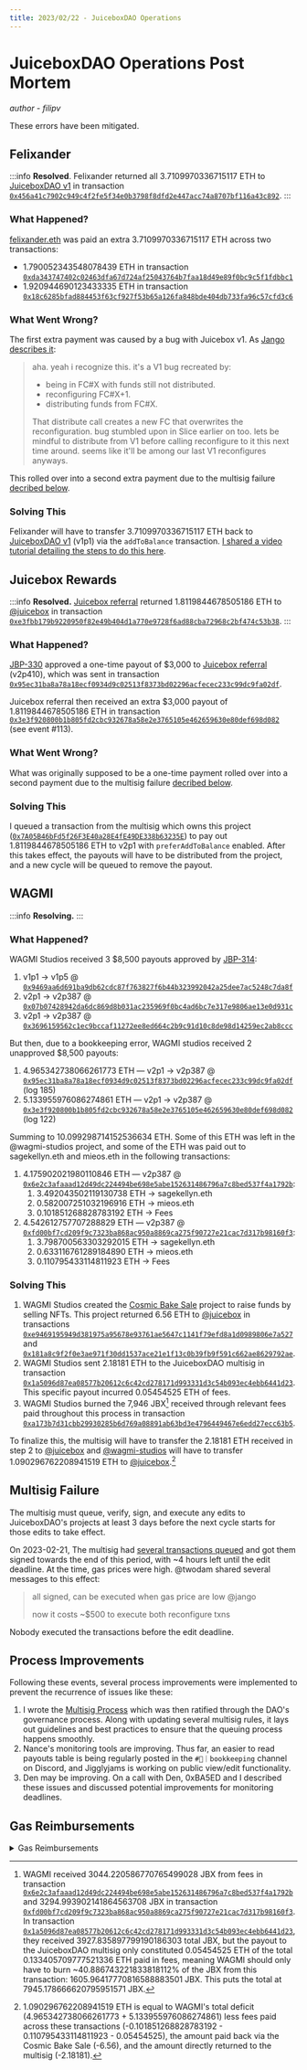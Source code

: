 ```yaml
---
title: 2023/02/22 - JuiceboxDAO Operations
---
```


# JuiceboxDAO Operations Post Mortem

*author - filipv*

These errors have been mitigated.

## Felixander

:::info
**Resolved**. Felixander returned all 3.7109970336715117 ETH to [JuiceboxDAO v1](https://juicebox.money/p/juicebox) in transaction [`0x456a41c7902c949c4f2fe5f34e0b3798f8dfd2e447acc74a8707bf116a43c892`](https://etherscan.io/tx/0x456a41c7902c949c4f2fe5f34e0b3798f8dfd2e447acc74a8707bf116a43c892).
:::

### What Happened?

[felixander.eth](https://etherscan.io/address/0xa8488938161c9afa127e93fef6d3447051588664) was paid an extra 3.7109970336715117 ETH across two transactions:

- 1.790052343548078439 ETH in transaction [`0xda343747402c02463dfa67d724af25043764b7faa18d49e89f0bc9c5f1fdbbc1`](https://etherscan.io/tx/0xda343747402c02463dfa67d724af25043764b7faa18d49e89f0bc9c5f1fdbbc1)
- 1.920944690123433335 ETH in transaction [`0x18c6285bfad884453f63cf927f53b65a126fa848bde404db733fa96c57cfd3c6`](https://etherscan.io/tx/0x18c6285bfad884453f63cf927f53b65a126fa848bde404db733fa96c57cfd3c6)

### What Went Wrong?

The first extra payment was caused by a bug with Juicebox v1. As [Jango describes it](https://discord.com/channels/775859454780244028/915334655144787998/1075044072164691988):

> aha. yeah i recognize this. it's a V1 bug recreated by:
>
> - being in FC#X with funds still not distributed.
> - reconfiguring FC#X+1.
> - distributing funds from FC#X.
>
> That distribute call creates a new FC that overwrites the reconfiguration. bug stumbled upon in Slice earlier on too.
> lets be mindful to distribute from V1 before calling reconfigure to it this next time around.
> seems like it'll be among our last V1 reconfigures anyways.

This rolled over into a second extra payment due to the multisig failure [decribed below](#multisig-failure).

### Solving This

Felixander will have to transfer 3.7109970336715117 ETH back to [JuiceboxDAO v1](https://juicebox.money/p/juicebox) (v1p1) via the `addToBalance` transaction. [I shared a video tutorial detailing the steps to do this here](https://discord.com/channels/775859454780244028/915334655144787998/1083878280861585448).

## Juicebox Rewards

:::info
**Resolved.** [Juicebox referral](https://juicebox.money/v2/p/410) returned 1.8119844678505186 ETH to [@juicebox](https://juicebox.money/@juicebox) in transaction [`0xe3fbb179b9220950f82e49b404d1a770e9728f6ad88cba72968c2bf474c53b38`](https://etherscan.io/tx/0xe3fbb179b9220950f82e49b404d1a770e9728f6ad88cba72968c2bf474c53b38).
:::

### What Happened?

[JBP-330](https://www.jbdao.org/p/330) approved a one-time payout of $3,000 to [Juicebox referral](https://juicebox.money/v2/p/410) (v2p410), which was sent in transaction [`0x95ec31ba8a78a18ecf0934d9c02513f8373bd02296acfecec233c99dc9fa02df`](https://etherscan.io/tx/0x95ec31ba8a78a18ecf0934d9c02513f8373bd02296acfecec233c99dc9fa02df).

Juicebox referral then received an extra $3,000 payout of 1.8119844678505186 ETH in transaction [`0x3e3f920800b1b805fd2cbc932678a58e2e3765105e462659630e80def698d082`](https://etherscan.io/tx/0x3e3f920800b1b805fd2cbc932678a58e2e3765105e462659630e80def698d082) (see event #113).

### What Went Wrong?

What was originally supposed to be a one-time payment rolled over into a second payment due to the multisig failure [decribed below](#multisig-failure).

### Solving This

I queued a transaction from the multisig which owns this project ([`0x7A05B46bFd5f26F3E40a28E4fE49DE338b63235E`](https://etherscan.io/address/0x7A05B46bFd5f26F3E40a28E4fE49DE338b63235E)) to pay out 1.8119844678505186 ETH to v2p1 with `preferAddToBalance` enabled. After this takes effect, the payouts will have to be distributed from the project, and a new cycle will be queued to remove the payout.

## WAGMI

:::info
**Resolving.**
:::

### What Happened?

WAGMI Studios received 3 $8,500 payouts approved by [JBP-314](https://www.jbdao.org/p/314):

1. v1p1 -> v1p5 @ [`0x9469aa6d691ba9db62cdc87f763827f6b44b323992042a25dee7ac5248c7da8f`](https://etherscan.io/tx/0x9469aa6d691ba9db62cdc87f763827f6b44b323992042a25dee7ac5248c7da8f)
2. v2p1 -> v2p387 @ [`0x07b07428942da6dc869d8b031ac235969f0bc4ad6bc7e317e9806ae13e0d931c`](https://etherscan.io/tx/0x07b07428942da6dc869d8b031ac235969f0bc4ad6bc7e317e9806ae13e0d931c)
3. v2p1 -> v2p387 @ [`0x3696159562c1ec9bccaf11272ee8ed664c2b9c91d10c8de98d14259ec2ab8ccc`](https://etherscan.io/tx/0x3696159562c1ec9bccaf11272ee8ed664c2b9c91d10c8de98d14259ec2ab8ccc)

But then, due to a bookkeeping error, WAGMI studios received 2 unapproved $8,500 payouts:

1. 4.965342738066261773 ETH — v2p1 -> v2p387 @ [`0x95ec31ba8a78a18ecf0934d9c02513f8373bd02296acfecec233c99dc9fa02df`](https://etherscan.io/tx/0x95ec31ba8a78a18ecf0934d9c02513f8373bd02296acfecec233c99dc9fa02df) (log 185)
2. 5.133955976086274861 ETH — v2p1 -> v2p387 @ [`0x3e3f920800b1b805fd2cbc932678a58e2e3765105e462659630e80def698d082`](https://etherscan.io/tx/0x3e3f920800b1b805fd2cbc932678a58e2e3765105e462659630e80def698d082) (log 122)

Summing to 10.099298714152536634 ETH. Some of this ETH was left in the @wagmi-studios project, and some of the ETH was paid out to sagekellyn.eth and mieos.eth in the following transactions:

1. 4.175902021980110846 ETH — v2p387 @ [`0x6e2c3afaaad12d49dc224494be698e5abe152631486796a7c8bed537f4a1792b`](https://etherscan.io/tx/0x6e2c3afaaad12d49dc224494be698e5abe152631486796a7c8bed537f4a1792b):
	1. 3.492043502119130738 ETH -> sagekellyn.eth
	2. 0.582007251032196916 ETH -> mieos.eth
	3. 0.101851268828783192 ETH -> Fees
2. 4.542612757707288829 ETH — v2p387 @ [`0xfd00bf7cd209f9c7323ba868ac950a8869ca275f90727e21cac7d317b98160f3`](https://etherscan.io/tx/0xfd00bf7cd209f9c7323ba868ac950a8869ca275f90727e21cac7d317b98160f3):
	1. 3.798700563303292015 ETH -> sagekellyn.eth
	2. 0.633116761289184890 ETH -> mieos.eth
	3. 0.110795433114811923 ETH -> Fees

### Solving This

1. WAGMI Studios created the [Cosmic Bake Sale](https://juicebox.money/v2/p/466) project to raise funds by selling NFTs. This project returned 6.56 ETH to [@juicebox](https://juicebox.money/juicebox) in transactions [`0xe9469195949d381975a95678e93761ae5647c1141f79efd8a1d0989806e7a527`](https://etherscan.io/tx/0xe9469195949d381975a95678e93761ae5647c1141f79efd8a1d0989806e7a527) and [`0x181a8c9f2f0e3ae971f30dd1537ace21e1f13c0b39fb9f591c662ae8629792ae`](https://etherscan.io/tx/0x181a8c9f2f0e3ae971f30dd1537ace21e1f13c0b39fb9f591c662ae8629792ae).
2. WAGMI Studios sent 2.18181 ETH to the JuiceboxDAO multisig in transaction [`0x1a5096d87ea08577b20612c6c42cd278171d993331d3c54b093ec4ebb6441d23`](https://etherscan.io/tx/0x1a5096d87ea08577b20612c6c42cd278171d993331d3c54b093ec4ebb6441d23). This specific payout incurred 0.05454525 ETH of fees.
3. WAGMI Studios burned the 7,946 JBX[^1] received through relevant fees paid throughout this process in transaction [`0xa173b7d31cbb29930285b6d769a08891ab63bd3e4796449467e6edd27ecc63b5`](https://etherscan.io/tx/0xa173b7d31cbb29930285b6d769a08891ab63bd3e4796449467e6edd27ecc63b5).

To finalize this, the multisig will have to transfer the 2.18181 ETH received in step 2 to [@juicebox](https://juicebox.money/@juicebox) and [@wagmi-studios](https://juicebox.money/@wagmi-studios) will have to transfer 1.090296762208941519 ETH to [@juicebox](https://juicebox.money/@juicebox).[^2]

## Multisig Failure

The multisig must queue, verify, sign, and execute any edits to JuiceboxDAO's projects at least 3 days before the next cycle starts for those edits to take effect.

On 2023-02-21, The multisig had [several transactions queued](https://discord.com/channels/775859454780244028/881204325374906388/1077729195305738301) and got them signed towards the end of this period, with ~4 hours left until the edit deadline. At the time, gas prices were high. @twodam shared several messages to this effect:

> all signed, can be executed when gas price are low @jango
>
> now it costs ~$500 to execute both reconfigure txns

Nobody executed the transactions before the edit deadline.

## Process Improvements

Following these events, several process improvements were implemented to prevent the recurrence of issues like these:

1. I wrote the [Multisig Process](https://docs.juicebox.money/dao/multisig/) which was then ratified through the DAO's governance process. Along with updating several multisig rules, it lays out guidelines and best practices to ensure that the queuing process happens smoothly.
2. Nance's monitoring tools are improving. Thus far, an easier to read payouts table is being regularly posted in the `#🧾｜bookkeeping` channel on Discord, and Jigglyjams is working on public view/edit functionality.
3. Den may be improving. On a call with Den, 0xBA5ED and I described these issues and discussed potential improvements for monitoring deadlines.

## Gas Reimbursements

<details>

<summary>Gas Reimbursements</summary>

Several transactions (such as payout distributions from JuiceboxDAO's projects) were reimbursed in JuiceboxDAO multisig [transaction 225](https://app.safe.global/eth:0xAF28bcB48C40dBC86f52D459A6562F658fc94B1e/transactions/tx?id=multisig_0xAF28bcB48C40dBC86f52D459A6562F658fc94B1e_0x703dcb96a2cefa834a0306937f388b2b36de69d7334421fd41176938ef5d5fcf) and have not been included below.

| Executor | Transaction Hash | Gas Fee | Description |
| --- | --- | --- | --- |
| [`felixander.eth`](https://etherscan.io/address/0xa8488938161c9afa127e93fef6d3447051588664) | [`0x456a41c7902c949c4f2fe5f34e0b3798f8dfd2e447acc74a8707bf116a43c892`](https://etherscan.io/tx/0x456a41c7902c949c4f2fe5f34e0b3798f8dfd2e447acc74a8707bf116a43c892) | 0.000500794842115568 ETH | Return funds to JuiceboxDAO v1 |
| [`filipv.eth`](https://etherscan.io/address/0x30670d81e487c80b9edc54370e6eaf943b6eab39) | [`0xe3fbb179b9220950f82e49b404d1a770e9728f6ad88cba72968c2bf474c53b38`](https://etherscan.io/tx/0xe3fbb179b9220950f82e49b404d1a770e9728f6ad88cba72968c2bf474c53b38) | 0.003619957600832175 ETH | Distribute funds from Juicebox referral to @juicebox |
| [`0xstvg.eth`](https://etherscan.io/address/0x28C173B8F20488eEF1b0f48Df8453A2f59C38337) | [`0xb05a0d2a5f50f1b29566a6598a9e92c1f6d9026289b60cd050d48bc058e9267f`](https://etherscan.io/tx/0xb05a0d2a5f50f1b29566a6598a9e92c1f6d9026289b60cd050d48bc058e9267f) | 0.00388170362528872 ETH | Reconfigure Juicebox referral to add payout to @juicebox |
| [`experiments.daodevinc.eth`](https://etherscan.io/address/0x190803C6dF6141a5278844E06420bAa71c622ea4) | [`0x9c460cc6b510a493f27576ea525154199f7ef1f38c08e5802bf3acadcd7403ad`](https://etherscan.io/tx/0x9c460cc6b510a493f27576ea525154199f7ef1f38c08e5802bf3acadcd7403ad) | 0.0036082057485936 ETH | Reconfigure Juicebox referral to remove the payout to @juicebox |
| [`sagekellyn.eth`](https://etherscan.io/address/0x90eda5165e5e1633e0bdb6307cdecae564b10ff7) | [`0xa173b7d31cbb29930285b6d769a08891ab63bd3e4796449467e6edd27ecc63b5`](https://etherscan.io/tx/0xa173b7d31cbb29930285b6d769a08891ab63bd3e4796449467e6edd27ecc63b5) | 0.00932121015158826 ETH | Burning surplus JBX from various fees. |
| [`sagekellyn.eth`](https://etherscan.io/address/0x90eda5165e5e1633e0bdb6307cdecae564b10ff7) | [`0x423b9c1988b6288a533c567f65103d48ce8bab11b74704b0bd41f12701c260cb`](https://etherscan.io/tx/0x423b9c1988b6288a533c567f65103d48ce8bab11b74704b0bd41f12701c260cb) | 0.025262995409554902 ETH | Create Cosmic Bake Sale. |
| [`jango.eth`](https://etherscan.io/address/0x823b92d6a4b2aed4b15675c7917c9f922ea8adad) | [`0x181a8c9f2f0e3ae971f30dd1537ace21e1f13c0b39fb9f591c662ae8629792ae`](https://etherscan.io/tx/0x181a8c9f2f0e3ae971f30dd1537ace21e1f13c0b39fb9f591c662ae8629792ae) | 0.003786087562560637 ETH | Distribute payouts from Cosmic Bake Sale. |
| [`mieos.eth`](https://etherscan.io/address/0xe7879a2d05dba966fcca34ee9c3f99eee7edefd1) | [`0xe9469195949d381975a95678e93761ae5647c1141f79efd8a1d0989806e7a527`](https://etherscan.io/tx/0xe9469195949d381975a95678e93761ae5647c1141f79efd8a1d0989806e7a527) | 0.009882833010766423 ETH | Distribute payouts from Cosmic Bake Sale. |
| [`sagekellyn.eth`](https://etherscan.io/address/0x90eda5165e5e1633e0bdb6307cdecae564b10ff7) | [`0x8e6aa87f9efbf231e70f848d241a1b9ecabceb499224cc822a4561bab0a34c22`](https://etherscan.io/tx/0x8e6aa87f9efbf231e70f848d241a1b9ecabceb499224cc822a4561bab0a34c22) | 0.009649575021010464 ETH | Edit Cosmic Bake Sale. |
| [`0x84575A7EB7D471aC5bc1cE5E11a31Be7E8640226`](https://etherscan.io/address/0x84575a7eb7d471ac5bc1ce5e11a31be7e8640226) | [`0x6e2c3afaaad12d49dc224494be698e5abe152631486796a7c8bed537f4a1792b`](https://etherscan.io/tx/0x6e2c3afaaad12d49dc224494be698e5abe152631486796a7c8bed537f4a1792b) | 0.009452726007661986 ETH | Distribute unapproved payouts to WAGMI Studios (1). |
| [`0x84575A7EB7D471aC5bc1cE5E11a31Be7E8640226`](https://etherscan.io/address/0x84575a7eb7d471ac5bc1ce5e11a31be7e8640226) | [`0xfd00bf7cd209f9c7323ba868ac950a8869ca275f90727e21cac7d317b98160f3`](https://etherscan.io/tx/0xfd00bf7cd209f9c7323ba868ac950a8869ca275f90727e21cac7d317b98160f3) | 0.010286132553559404 ETH | Distribute unapproved payouts to WAGMI Studios (2). |

</details>

[^1]: WAGMI received 3044.220586770765499028 JBX from fees in transaction [`0x6e2c3afaaad12d49dc224494be698e5abe152631486796a7c8bed537f4a1792b`](https://etherscan.io/tx/0x6e2c3afaaad12d49dc224494be698e5abe152631486796a7c8bed537f4a1792b) and 3294.993902141864563708 JBX in transaction [`0xfd00bf7cd209f9c7323ba868ac950a8869ca275f90727e21cac7d317b98160f3`](https://etherscan.io/tx/0xfd00bf7cd209f9c7323ba868ac950a8869ca275f90727e21cac7d317b98160f3). In transaction [`0x1a5096d87ea08577b20612c6c42cd278171d993331d3c54b093ec4ebb6441d23`](https://etherscan.io/tx/0x1a5096d87ea08577b20612c6c42cd278171d993331d3c54b093ec4ebb6441d23), they received 3927.835897799190186303 total JBX, but the payout to the JuiceboxDAO multisig only constituted 0.05454525 ETH of the total 0.133405709777521336 ETH paid in fees, meaning WAGMI should only have to burn ~40.886743221833818112% of the JBX from this transaction: 1605.96417770816588883501 JBX. This puts the total at 7945.178666620795951571 JBX.
[^2]: 1.090296762208941519 ETH is equal to WAGMI's total deficit (4.965342738066261773 + 5.133955976086274861) less fees paid across these transactions (-0.101851268828783192 - 0.110795433114811923 - 0.05454525), the amount paid back via the Cosmic Bake Sale (-6.56), and the amount directly returned to the multisig (-2.18181).
